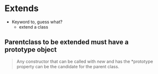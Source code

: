 # Extends
- Keyword to, guess what?
    - extend a class

## Parentclass to be extended must have a prototype object
> Any constructor that can be called with *new* and has the *prototype property can be the candidate for the parent class.  

 